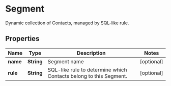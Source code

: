 

# Segment

Dynamic collection of Contacts, managed by SQL-like rule.
## Properties

Name | Type | Description | Notes
------------ | ------------- | ------------- | -------------
**name** | **String** | Segment name |  [optional]
**rule** | **String** | SQL-like rule to determine which Contacts belong to this Segment. |  [optional]



